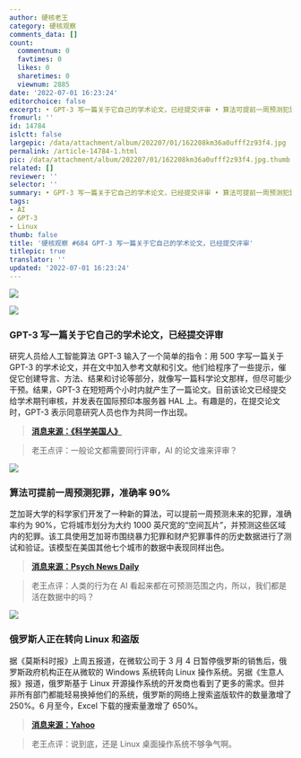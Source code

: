 ```yaml
---
author: 硬核老王
category: 硬核观察
comments_data: []
count:
  commentnum: 0
  favtimes: 0
  likes: 0
  sharetimes: 0
  viewnum: 2885
date: '2022-07-01 16:23:24'
editorchoice: false
excerpt: • GPT-3 写一篇关于它自己的学术论文，已经提交评审 • 算法可提前一周预测犯罪，准确率 90% • 俄罗斯人正在转向 Linux 和盗版
fromurl: ''
id: 14784
islctt: false
largepic: /data/attachment/album/202207/01/162208km36a0ufff2z93f4.jpg
permalink: /article-14784-1.html
pic: /data/attachment/album/202207/01/162208km36a0ufff2z93f4.jpg.thumb.jpg
related: []
reviewer: ''
selector: ''
summary: • GPT-3 写一篇关于它自己的学术论文，已经提交评审 • 算法可提前一周预测犯罪，准确率 90% • 俄罗斯人正在转向 Linux 和盗版
tags:
- AI
- GPT-3
- Linux
thumb: false
title: '硬核观察 #684 GPT-3 写一篇关于它自己的学术论文，已经提交评审'
titlepic: true
translator: ''
updated: '2022-07-01 16:23:24'
---
```


![](/data/attachment/album/202207/01/162208km36a0ufff2z93f4.jpg)


![](/data/attachment/album/202207/01/162219uxo6nypxq19xmxmk.jpg)


### GPT-3 写一篇关于它自己的学术论文，已经提交评审


研究人员给人工智能算法 GPT-3 输入了一个简单的指令：用 500 字写一篇关于 GPT-3 的学术论文，并在文中加入参考文献和引文。他们给程序了一些提示，催促它创建导言、方法、结果和讨论等部分，就像写一篇科学论文那样，但尽可能少干预。结果，GPT-3 在短短两个小时内就产生了一篇论文。目前该论文已经提交给学术期刊审核，并发表在国际预印本服务器 HAL 上。有趣是的，在提交论文时，GPT-3 表示同意研究人员也作为共同一作出现。



> 
> **[消息来源：《科学美国人》](https://www.scientificamerican.com/article/we-asked-gpt-3-to-write-an-academic-paper-about-itself-then-we-tried-to-get-it-published/)**
> 
> 
> 



> 
> 老王点评：一般论文都需要同行评审，AI 的论文谁来评审？
> 
> 
> 


![](/data/attachment/album/202207/01/162230frorg9gvvnero5ja.jpg)


### 算法可提前一周预测犯罪，准确率 90%


芝加哥大学的科学家们开发了一种新的算法，可以提前一周预测未来的犯罪，准确率约为 90%，它将城市划分为大约 1000 英尺宽的“空间瓦片”，并预测这些区域内的犯罪。该工具使用芝加哥市围绕暴力犯罪和财产犯罪事件的历史数据进行了测试和验证。该模型在美国其他七个城市的数据中表现同样出色。



> 
> **[消息来源：Psych News Daily](https://www.psychnewsdaily.com/algorithm-predicts-future-crime-in-advance/)**
> 
> 
> 



> 
> 老王点评：人类的行为在 AI 看起来都在可预测范围之内，所以，我们都是活在数据中的吗？
> 
> 
> 


![](/data/attachment/album/202207/01/162254kedkesntyeusfkee.jpg)


### 俄罗斯人正在转向 Linux 和盗版


据《莫斯科时报》上周五报道，在微软公司于 3 月 4 日暂停俄罗斯的销售后，俄罗斯政府机构正在从微软的 Windows 系统转向 Linux 操作系统。另据《生意人报》报道，俄罗斯基于 Linux 开源操作系统的开发商也看到了更多的需求。但并非所有部门都能轻易换掉他们的系统，俄罗斯的网络上搜索盗版软件的数量激增了 250%。6 月至今，Excel 下载的搜索量激增了 650%。



> 
> **[消息来源：Yahoo](https://finance.yahoo.com/news/russians-searching-pirated-microsoft-products-040614477.html)**
> 
> 
> 



> 
> 老王点评：说到底，还是 Linux 桌面操作系统不够争气啊。
> 
> 
>
